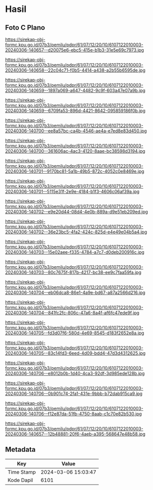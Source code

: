 # Hasil

## Foto C Plano

https://sirekap-obj-formc.kpu.go.id/07b3/pemilu/pdpr/61/07/12/20/10/6107122010003-20240306-140657--d20075e6-ebc5-415e-b1b3-31e5e69c7973.jpg

https://sirekap-obj-formc.kpu.go.id/07b3/pemilu/pdpr/61/07/12/20/10/6107122010003-20240306-140658--22c04c71-f0b5-4414-a438-a2b55b6595de.jpg

https://sirekap-obj-formc.kpu.go.id/07b3/pemilu/pdpr/61/07/12/20/10/6107122010003-20240306-140659--1897a069-a647-4482-9c9f-603a47e07a9b.jpg

https://sirekap-obj-formc.kpu.go.id/07b3/pemilu/pdpr/61/07/12/20/10/6107122010003-20240306-140659--6709fa53-896d-4421-8642-095859186f0b.jpg

https://sirekap-obj-formc.kpu.go.id/07b3/pemilu/pdpr/61/07/12/20/10/6107122010003-20240306-140700--ee8a57bc-ca4b-4546-ae4a-e7ed8e83d450.jpg

https://sirekap-obj-formc.kpu.go.id/07b3/pemilu/pdpr/61/07/12/20/10/6107122010003-20240306-140700--361606ac-4ac3-4120-8aae-bc38598d3194.jpg

https://sirekap-obj-formc.kpu.go.id/07b3/pemilu/pdpr/61/07/12/20/10/6107122010003-20240306-140701--9170bc81-5a1b-49b5-872c-4052c0e8469e.jpg

https://sirekap-obj-formc.kpu.go.id/07b3/pemilu/pdpr/61/07/12/20/10/6107122010003-20240306-140701--5115e31f-2e9e-4184-b1f3-4606c06af39a.jpg

https://sirekap-obj-formc.kpu.go.id/07b3/pemilu/pdpr/61/07/12/20/10/6107122010003-20240306-140702--e9e20d44-08d4-4e0b-889a-d9e51eb209ed.jpg

https://sirekap-obj-formc.kpu.go.id/07b3/pemilu/pdpr/61/07/12/20/10/6107122010003-20240306-140702--36e23bc5-4fa2-424c-825d-e4e49e04b5a4.jpg

https://sirekap-obj-formc.kpu.go.id/07b3/pemilu/pdpr/61/07/12/20/10/6107122010003-20240306-140703--15e02aee-f335-4784-a7c7-d0deb200916c.jpg

https://sirekap-obj-formc.kpu.go.id/07b3/pemilu/pdpr/61/07/12/20/10/6107122010003-20240306-140703--80c7675f-817b-4217-bc38-ee9c7faa59fa.jpg

https://sirekap-obj-formc.kpu.go.id/07b3/pemilu/pdpr/61/07/12/20/10/6107122010003-20240306-140704--eb06dca8-86e1-4a9e-bd67-a87a2566d216.jpg

https://sirekap-obj-formc.kpu.go.id/07b3/pemilu/pdpr/61/07/12/20/10/6107122010003-20240306-140704--841fc2fc-806c-47a6-8a4f-af6fc47ede9f.jpg

https://sirekap-obj-formc.kpu.go.id/07b3/pemilu/pdpr/61/07/12/20/10/6107122010003-20240306-140705--fd3d07f6-580d-4e69-8545-d183f2652e8a.jpg

https://sirekap-obj-formc.kpu.go.id/07b3/pemilu/pdpr/61/07/12/20/10/6107122010003-20240306-140705--83c14fd3-6eed-4d09-bdd4-47d3d4312625.jpg

https://sirekap-obj-formc.kpu.go.id/07b3/pemilu/pdpr/61/07/12/20/10/6107122010003-20240306-140706--e8012b0b-1d40-4ca3-92df-3d985ede128b.jpg

https://sirekap-obj-formc.kpu.go.id/07b3/pemilu/pdpr/61/07/12/20/10/6107122010003-20240306-140706--0b901c74-2fa1-431e-9bbb-b72dab915ca9.jpg

https://sirekap-obj-formc.kpu.go.id/07b3/pemilu/pdpr/61/07/12/20/10/6107122010003-20240306-140706--f12e87da-51fb-4750-8aab-c1c70e82b530.jpg

https://sirekap-obj-formc.kpu.go.id/07b3/pemilu/pdpr/61/07/12/20/10/6107122010003-20240306-140657--12b48881-20f6-4aeb-a395-568647e48b58.jpg


## Metadata

| Key        | Value               |
| ---------- | ------------------- |
| Time Stamp | 2024-03-06 15:03:47 |
| Kode Dapil | 6101                |



